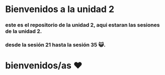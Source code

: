 # Bienvenidos a la unidad 2
### este es el repositorio de la unidad 2, aqui estaran las sesiones de la unidad 2.
### desde la sesión 21 hasta la sesión 35 😺.
# bienvenidos/as  ❤️


